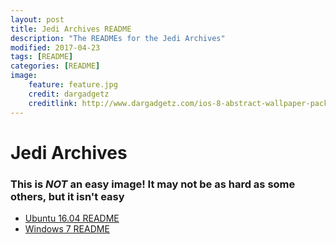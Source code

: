 ```yaml
---
layout: post
title: Jedi Archives README
description: "The READMEs for the Jedi Archives"
modified: 2017-04-23
tags: [README]
categories: [README]
image:
    feature: feature.jpg
    credit: dargadgetz
    creditlink: http://www.dargadgetz.com/ios-8-abstract-wallpaper-pack-for-iphone-5s-5c-and-ipod-touch-retina/
---
```


# Jedi Archives

### This is *NOT* an easy image! It may not be as hard as some others, but it isn't easy

 - [Ubuntu 16.04 README](/ReadmeDump/JediArchiveUbuntu16.md)
 - [Windows 7 README](/ReadmeDump/JediArchiveWindows7.md)